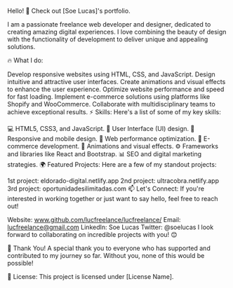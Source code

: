 Hello! 👋 Check out [Soe Lucas]'s portfolio.

I am a passionate freelance web developer and designer, dedicated to creating amazing digital experiences. I love combining the beauty of design with the functionality of development to deliver unique and appealing solutions.

🔥 What I do:

Develop responsive websites using HTML, CSS, and JavaScript.
Design intuitive and attractive user interfaces.
Create animations and visual effects to enhance the user experience.
Optimize website performance and speed for fast loading.
Implement e-commerce solutions using platforms like Shopify and WooCommerce.
Collaborate with multidisciplinary teams to achieve exceptional results.
⚡ Skills:
Here's a list of some of my key skills:

💻 HTML5, CSS3, and JavaScript.
🎨 User Interface (UI) design.
📱 Responsive and mobile design.
🚀 Web performance optimization.
💼 E-commerce development.
🎥 Animations and visual effects.
⚙️ Frameworks and libraries like React and Bootstrap.
📊 SEO and digital marketing strategies.
🌍 Featured Projects:
Here are a few of my standout projects:

1st project: eldorado-digital.netlify.app
2nd project: ultracobra.netlify.app
3rd project: oportunidadesilimitadas.com
📫 Let's Connect:
If you're interested in working together or just want to say hello, feel free to reach out!

Website: www.github.com/lucfreelance/lucfreelance/
Email: lucfreelance@gmail.com
LinkedIn: Soe Lucas
Twitter: @soelucas
I look forward to collaborating on incredible projects with you! 😊

🎉 Thank You!
A special thank you to everyone who has supported and contributed to my journey so far. Without you, none of this would be possible!

📄 License:
This project is licensed under [License Name].

